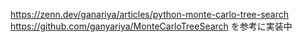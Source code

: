 
https://zenn.dev/ganariya/articles/python-monte-carlo-tree-search
https://github.com/ganyariya/MonteCarloTreeSearch
を参考に実装中